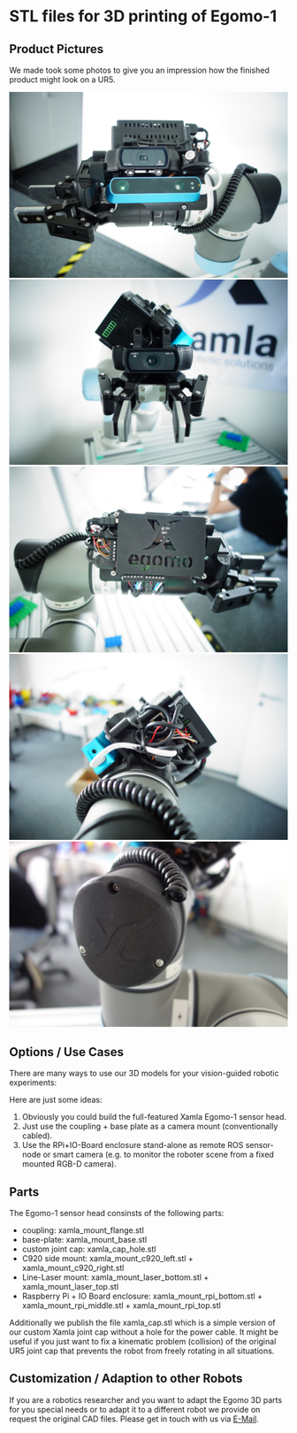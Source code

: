 # STL files for 3D printing of Egomo-1

## Product Pictures

We made took some photos to give you an impression how the finished product might look on a UR5.

![Egomo left view](images/egomo_left.jpg)
![Egomo front view](images/egomo_front.jpg)
![Egomo right view](images/egomo_right.jpg)
![Egomo back view](images/egomo_back.jpg)
![Egomo joint cap](images/egomo_joint_cap.jpg)

## Options / Use Cases


There are many ways to use our 3D models for your vision-guided robotic experiments:

Here are just some ideas:

1. Obviously you could build the full-featured Xamla Egomo-1 sensor head.
2. Just use the coupling + base plate as a camera mount (conventionally cabled).
3. Use the RPi+IO-Board enclosure stand-alone as remote ROS sensor-node or smart camera (e.g. to monitor the roboter scene from a fixed mounted RGB-D camera). 

## Parts

The Egomo-1 sensor head consinsts of the following parts:

- coupling: xamla_mount_flange.stl 
- base-plate: xamla_mount_base.stl
- custom joint cap: xamla_cap_hole.stl
- C920 side mount: xamla_mount_c920_left.stl + xamla_mount_c920_right.stl
- Line-Laser mount: xamla_mount_laser_bottom.stl + xamla_mount_laser_top.stl
- Raspberry Pi + IO Board enclosure: xamla_mount_rpi_bottom.stl + xamla_mount_rpi_middle.stl + xamla_mount_rpi_top.stl

Additionally we publish the file xamla_cap.stl which is a simple version of our custom Xamla joint cap without a hole for the power cable. It might be useful if you just want to fix a kinematic problem (collision) of the original UR5 joint cap that prevents the robot from freely rotating in all situations.

## Customization / Adaption to other Robots

If you are a robotics researcher and you want to adapt the Egomo 3D parts for you special needs or to adapt it to a different robot we provide on request the original CAD files. Please get in touch with us via [E-Mail](egomo@xamla.com).


